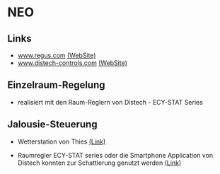 # NEO 

## Links

-   www.regus.com [(WebSite)](www.regus.com)
-   www.distech-controls.com [(WebSite)](www.distech-controls.com)

## Einzelraum-Regelung

-   realisiert mit den Raum-Reglern von Distech - ECY-STAT Series

## Jalousie-Steuerung

-   Wetterstation von Thies [(Link)](https://www.thiesclima.com/de/Produkte/Sonstige-Geraete-Wetterstationen/?art=410)

-   Raumregler ECY-STAT series oder die Smartphone Application von Distech konnten zur Schattierung genutzt werden [(Link)](https://www.distech-controls.com/de-de/landing-pages/ecy-stat)
